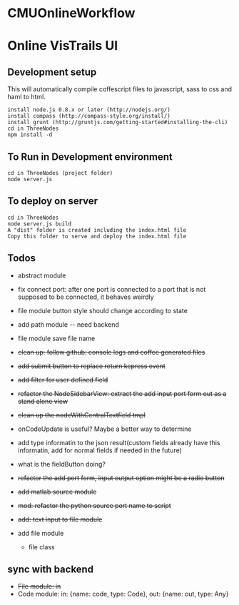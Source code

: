 CMUOnlineWorkflow
=================

# Online VisTrails UI

## Development setup

This will automatically compile coffescript files to javascript, sass to css and haml to html.

    install node.js 0.8.x or later (http://nodejs.org/)
    install compass (http://compass-style.org/install/)
    install grunt (http://gruntjs.com/getting-started#installing-the-cli)
    cd in ThreeNodes
    npm install -d

## To Run in Development environment 
    cd in ThreeNodes (project folder)
    node server.js
    
## To deploy on server
    cd in ThreeNodes
    node server.js build
    A "dist" folder is created including the index.html file
    Copy this folder to serve and deploy the index.html file

##  Todos

* abstract module
* fix connect port: after one port is connected to a port that is not supposed to be connected, it behaves weirdly

* file module button style should change according to state
* add path module -- need backend 
* file module save file name

* ~~clean up: follow github: console logs and coffee generated files~~
* ~~add submit button to replace return kepress event~~
* ~~add filter for user defined field~~
* ~~refactor the NodeSidebarView: extract the add input port form out as 
	a stand alone view~~
* ~~clean up the nodeWithCentralTextfield tmpl~~
* onCodeUpdate is useful? Maybe a better way to determine
* add type informatin to the json result(custom fields already have this
	informatin, add for normal fields if needed in the future)
* what is the fieldButton doing?
* ~~refactor the add port form, input output option might be a radio button~~
* ~~add matlab source module~~
* ~~mod: refactor the python source port name to script~~
* ~~add: text input to file module~~
* add file module
    - file class

## sync with backend

* ~~File module: in~~
* Code module: in: {name: code, type: Code}, out: {name: out, type: Any}

